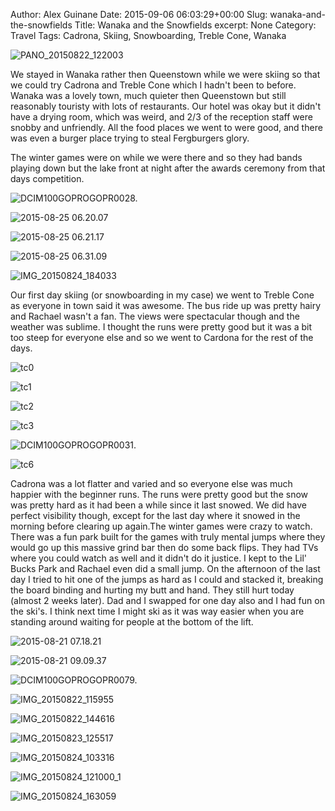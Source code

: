 Author: Alex Guinane
Date: 2015-09-06 06:03:29+00:00
Slug: wanaka-and-the-snowfields
Title: Wanaka and the Snowfields
excerpt: None
Category: Travel
Tags: Cadrona, Skiing, Snowboarding, Treble Cone, Wanaka

![PANO_20150822_122003](/images/2015/2015-09-06-wanaka-and-the-snowfields/pano_20150822_122003.jpg)

We stayed in Wanaka rather then Queenstown while we were skiing so that we could try Cadrona and Treble Cone which I hadn't been to before. Wanaka was a lovely town, much quieter then Queenstown but still reasonably touristy with lots of restaurants. Our hotel was okay but it didn't have a drying room, which was weird, and 2/3 of the reception staff were snobby and unfriendly. All the food places we went to were good, and there was even a burger place trying to steal Fergburgers glory.

The winter games were on while we were there and so they had bands playing down but the lake front at night after the awards ceremony from that days competition.

![DCIM100GOPROGOPR0028.](/images/2015/2015-09-06-wanaka-and-the-snowfields/gopr00281.jpg "Our room")

![2015-08-25 06.20.07](/images/2015/2015-09-06-wanaka-and-the-snowfields/2015-08-25-06-20-071.jpg)

![2015-08-25 06.21.17](/images/2015/2015-09-06-wanaka-and-the-snowfields/2015-08-25-06-21-171.jpg)

![2015-08-25 06.31.09](/images/2015/2015-09-06-wanaka-and-the-snowfields/2015-08-25-06-31-091.jpg)

![IMG_20150824_184033](/images/2015/2015-09-06-wanaka-and-the-snowfields/img_20150824_184033.jpg "Winter Games Entertainment")

Our first day skiing (or snowboarding in my case) we went to Treble Cone as everyone in town said it was awesome. The bus ride up was pretty hairy and Rachael wasn't a fan. The views were spectacular though and the weather was sublime. I thought the runs were pretty good but it was a bit too steep for everyone else and so we went to Cardona for the rest of the days.

![tc0](/images/2015/2015-09-06-wanaka-and-the-snowfields/tc0.jpg "Rachael wasn't a fan of the bus rides")

![tc1](/images/2015/2015-09-06-wanaka-and-the-snowfields/tc1.jpg)

![tc2](/images/2015/2015-09-06-wanaka-and-the-snowfields/tc2.jpg)

![tc3](/images/2015/2015-09-06-wanaka-and-the-snowfields/tc3.jpg "Mum in the cafe")

![DCIM100GOPROGOPR0031.](/images/2015/2015-09-06-wanaka-and-the-snowfields/tc5.jpg "Rachael, Mum & Dad on the green run")

![tc6](/images/2015/2015-09-06-wanaka-and-the-snowfields/tc6.jpg)

Cadrona was a lot flatter and varied and so everyone else was much happier with the beginner runs. The runs were pretty good but the snow was pretty hard as it had been a while since it last snowed. We did have perfect visibility though, except for the last day where it snowed in the morning before clearing up again.The winter games were crazy to watch. There was a fun park built for the games with truly mental jumps where they would go up this massive grind bar then do some back flips. They had TVs where you could watch as well and it didn't do it justice. I kept to the Lil' Bucks Park and Rachael even did a small jump. On the afternoon of the last day I tried to hit one of the jumps as hard as I could and stacked it, breaking the board binding and hurting my butt and hand. They still hurt today (almost 2 weeks later). Dad and I swapped for one day also and I had fun on the ski's. I think next time I might ski as it was way easier when you are standing around waiting for people at the bottom of the lift.

![2015-08-21 07.18.21](/images/2015/2015-09-06-wanaka-and-the-snowfields/2015-08-21-07-18-21.jpg)

![2015-08-21 09.09.37](/images/2015/2015-09-06-wanaka-and-the-snowfields/2015-08-21-09-09-37.jpg)

![DCIM100GOPROGOPR0079.](/images/2015/2015-09-06-wanaka-and-the-snowfields/gopr0079.jpg)

![IMG_20150822_115955](/images/2015/2015-09-06-wanaka-and-the-snowfields/img_20150822_115955.jpg)

![IMG_20150822_144616](/images/2015/2015-09-06-wanaka-and-the-snowfields/img_20150822_144616.jpg)

![IMG_20150823_125517](/images/2015/2015-09-06-wanaka-and-the-snowfields/img_20150823_125517.jpg)

![IMG_20150824_103316](/images/2015/2015-09-06-wanaka-and-the-snowfields/img_20150824_103316.jpg "Beard snow")

![IMG_20150824_121000_1](/images/2015/2015-09-06-wanaka-and-the-snowfields/img_20150824_121000_1.jpg "Fresh snowfall")

![IMG_20150824_163059](/images/2015/2015-09-06-wanaka-and-the-snowfields/img_20150824_163059.jpg "Road up the mountain")
